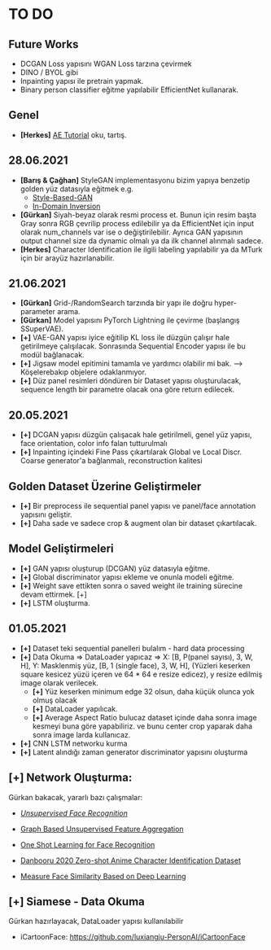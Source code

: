 
# TO DO

## Future Works

- DCGAN Loss yapısını WGAN Loss tarzına çevirmek
- DINO / BYOL gibi 
- Inpainting yapısı ile pretrain yapmak.
- Binary person classifier eğitme yapılabilir EfficientNet kullanarak.

## Genel

- **[Herkes]** [AE Tutorial](https://uvadlc-notebooks.readthedocs.io/en/latest/tutorial_notebooks/tutorial9/AE_CIFAR10.html) oku, tartış.

## 28.06.2021

- **[Barış & Çağhan]** StyleGAN implementasyonu bizim yapıya benzetip golden yüz datasıyla eğitmek e.g. 
	- [Style-Based-GAN](https://github.com/rosinality/style-based-gan-pytorch)
	- [In-Domain Inversion](https://github.com/genforce/idinvert_pytorch)
- **[Gürkan]** Siyah-beyaz olarak resmi process et. Bunun için resim başta Gray sonra RGB çevrilip process edilebilir ya da EfficientNet için input olarak num_channels var ise o değiştirilebilir. Ayrıca GAN yapısının output channel size da dynamic olmalı ya da ilk channel alınmalı sadece.
- **[Herkes]** Character Identification ile ilgili labeling yapılabilir ya da MTurk için bir arayüz hazırlanabilir.

## 21.06.2021

- **[Gürkan]** Grid-/RandomSearch tarzında bir yapı ile doğru hyper-parameter arama.
- **[Gürkan]** Model yapısını PyTorch Lightning ile çevirme (başlangış SSuperVAE).
- **[+]** VAE-GAN yapısı iyice eğitilip KL loss ile düzgün çalışır hale getirilmeye çalışılacak. Sonrasında Sequential Encoder yapısı ile bu modül bağlanacak.
- **[+]** Jigsaw model epitimini tamamla ve yardımcı olabilir mi bak. --> Köşelerebakıp objelere odaklanmıyor.
- **[+]** Düz panel resimleri döndüren bir Dataset yapısı oluşturulacak, sequence length bir parametre olacak ona göre return edilecek.

## 20.05.2021

- **[+]** DCGAN yapısı düzgün çalışacak hale getirilmeli, genel yüz yapısı, face orientation, color info falan tutturulmalı
- **[+]** Inpainting içindeki Fine Pass çıkartılarak Global ve Local Discr. Coarse generator'a bağlanmalı, reconstruction kalitesi

## Golden Dataset Üzerine Geliştirmeler

- **[+]** Bir preprocess ile sequential panel yapısı ve panel/face annotation yapısını geliştir. 
- **[+]** Daha sade ve sadece crop & augment olan bir dataset çıkartılacak.

## Model Geliştirmeleri

- **[+]** GAN yapısı oluşturup (DCGAN) yüz datasıyla eğitme.
- **[+]** Global discriminator yapısı ekleme ve onunla modeli eğitme.
- **[+]** Weight save ettikten sonra o saved weight ile training sürecine devam ettirmek. [+]
- **[+]** LSTM oluşturma.

## 01.05.2021

- **[+]** Dataset teki sequential panelleri bulalım - hard data processing 
- **[+]** Data Okuma => DataLoader yapıcaz => X: [B, P(panel sayısı), 3, W, H], Y: Masklenmiş yüz, [B, 1 (single face), 3, W, H], (Yüzleri keserken square kesicez yüzü içeren ve 64 * 64 e resize edicez), y resize edilmiş image olarak verilecek. 
	- **[+]** Yüz keserken minimum edge 32 olsun, daha küçük olunca yok olmuş olacak
	- **[+]** DataLoader yapılıcak.
	- **[+]** Average Aspect Ratio bulucaz dataset içinde daha sonra image kesmeyi buna göre yapabiliriz. ve bunu center crop yaparak daha sonra image larda kullanıcaz. 
- **[+]** CNN LSTM networku kurma
- **[+]** Latent alındığı zaman generator discriminator yapısını oluşturma

## **[+]** **Network Oluşturma:**

Gürkan bakacak, yararlı bazı çalışmalar:

- [*Unsupervised Face Recognition*](https://arxiv.org/pdf/1803.01260.pdf)

- [Graph Based Unsupervised Feature Aggregation](https://openaccess.thecvf.com/content_ICCVW_2019/papers/LSR/Cheng_A_Graph_Based_Unsupervised_Feature_Aggregation_for_Face_Recognition_ICCVW_2019_paper.pdf)

- [One Shot Learning for Face Recognition](https://github.com/avillemin/One-Shot-Learning-for-Face-Recognition)

- [Danbooru 2020 Zero-shot Anime Character Identification Dataset](https://github.com/kosuke1701/ZACI-20-dataset)

- [Measure Face Similarity Based on Deep Learning](http://www.diva-portal.se/smash/get/diva2:1361888/FULLTEXT01.pdf)


## **[+]** **Siamese - Data Okuma**

Gürkan hazırlayacak, DataLoader yapısı kullanılabilir 
- iCartoonFace: https://github.com/luxiangju-PersonAI/iCartoonFace
